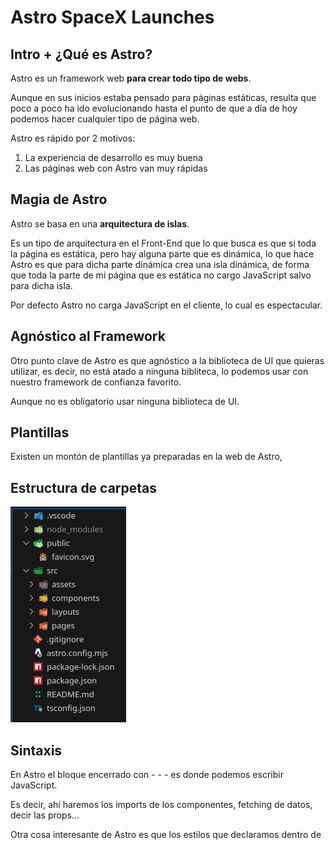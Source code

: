 # Astro SpaceX Launches 

## Intro + ¿Qué es Astro?

Astro es un framework web **para crear todo tipo de webs**.

Aunque en sus inicios estaba pensado para páginas estáticas, resulta que poco a poco ha ido evolucionando hasta el punto de que a día de hoy podemos hacer cualquier tipo de página web.

Astro es rápido por 2 motivos:

1. La experiencia de desarrollo es muy buena
2. Las páginas web con Astro van muy rápidas

## Magia de Astro

Astro se basa en una **arquitectura de islas**.

Es un tipo de  arquitectura en el Front-End que lo que busca es que si toda la página es estática, pero hay alguna parte que es dinámica, lo que hace Astro es que para dicha parte dinámica crea una isla dinámica, de forma que toda la parte de mi página que es estática no cargo JavaScript salvo para dicha isla.

Por defecto Astro no carga JavaScript en el cliente, lo cual es espectacular.

## Agnóstico al Framework

Otro punto clave de Astro es que agnóstico a la biblioteca de UI que quieras utilizar, es decir, no está atado a ninguna bibliteca, lo podemos usar con nuestro framework de confianza favorito.

Aunque no es obligatorio usar ninguna biblioteca de UI.

## Plantillas

Existen un montón de plantillas ya preparadas en la web de Astro, 

## Estructura de carpetas

![image.png](./public/assets/readme/image.png)

## Sintaxis

En Astro el bloque encerrado con - - - es donde podemos escribir JavaScript.

Es decir, ahí haremos los imports de los componentes, fetching de datos, decir las props…

Otra cosa interesante de Astro es que los estilos que declaramos dentro de <style> tienen scope, es decir, están siendo utilizados únicamente sobre el propio componente.

## Props

Astro cuenta con una variable global llamada “Astro” que podemos usar en todos los archivos .astro y que contiene diversa información como los props, las cookies, parámetros, nos da la posibilidad de redirigir, informacion del sitio, etc.

En Astro podemos definir los props así:

```jsx
---
// Usage: <GreetingHeadline greeting="Howdy" name="Partner" />
const { greeting, name } = Astro.props;
---
<h2>{greeting}, {name}!</h2>
```

Los cuales se usan así:

```jsx
---
import GreetingHeadline from './GreetingHeadline.astro';
const name = 'Astro';
---
<h1>Greeting Card</h1>
<GreetingHeadline greeting="Hi" name={name} />
<p>I hope you have a wonderful day!</p>
```

Pero también nos permite definir los props usando TypeScript con un tipo de interfaz llamada Props, que es lo que vamos a hacer nosotros:

```jsx
---
interface Props {
  name: string;
  greeting?: string;
}

const { greeting = "Hello", name } = Astro.props;
---
<h2>{greeting}, {name}!</h2>
```

Por supuesto a los props les podemos poner valores por defecto:

```jsx
---
const { greeting = "Hello", name = "Astronaut" } = Astro.props;
---
<h2>{greeting}, {name}!</h2>
```

En nuestra aplicación vamos a crear un prop para el Layout de forma que podamos pasarle el title. Layout.astro:

```jsx
---
import "../styles/global.css"

interface Props {
	title: string
}

const { title } = Astro.props;

---

<!doctype html>
<html lang="en">
	<head>
		<meta charset="UTF-8" />
		<meta name="viewport" content="width=device-width" />
		<link rel="icon" type="image/svg+xml" href="/favicon.svg" />
		<meta name="generator" content={Astro.generator} />
		<title>{title}</title>
	</head>
	<body>
		<slot />
	</body>
</html>

<style>
	html,
	body {
		margin: 0;
		width: 100%;
		height: 100%;
		background-color: black;
		color: white;
	}
</style>
```

De forma que en el index.astro usamos el layout estableciendo el title por medio del prop:

```jsx
---
import Layout from '../layouts/Layout.astro';
---

<Layout title="SpaceX Launches">
	<main>
	</main>
</Layout>

```

## CSS Directivas

En Astro podemos hacer estilos globales, con <style is:global>.

Con <style is:inline> dejaríamos el estilo en el HTML para no procesarlo.

Pero con <style> lo estaríamos procesando y haciendo que sólo funcione en el propio componente.

## Componentes y npm run dev

Una de las cosas buenas que tiene Astro es que no tiene casi boilerplate, es decir, te ahorra código a la hora de crear componentes, ya que no tienes que poner export function ni nada, por lo que nos evita ese código repetitivo a la hora de crear componentes.

Obviamente Astro ya tiene todo lo que sería fast refresh, hot mode replacement, por lo que guardas y ya ves directamente los cambios.

## Dist: Despligue a producción

Si hacemos npm run build y accedemos al directorio generado dist, veremos que no hay ningún archivo de JavaScript, ya que como hemos comentado anteriormente por defecto no utiliza JavaScript.

![image.png](./public/assets/readme/image%201.png)

## Sistema de Integración

En Astro existe un sistema de integración que simplemente ejecutando un comando nos permite añadir nuestros frameworks de referencia.

En este caso, vamos a instalar TailwindCSS:

## Primer componente

Vamos a crear nuestro primer componente, concretamente el header de nuestra aplicación en un archivo llamado Header.astro en el directorio components:

```jsx
---
console.log('javascript')
---

<header class="py-8 px-4 mx-auto max-w-xl lg:py-16 lg:px-6">
  <div class="mx-auto text-center mb-8 lg:mb-16">
    <h2 class="mb-4 text-5xl tracking-tight font-extrabold text-white">
      SpaceX launches 🚀
    </h2>
    <p class="font-light text-gray-500 sm:text-xl dark:text-gray-400">
      All the information about SpaceX launches
    </p>
  </div>

  <nav class="flex flex-col items-center justify-between w-full text-center md:flex-row">
    <a class="text-white" href="/">Últimos lanzamientos</a>
    <a class="text-white" href="/oldest">Los más viejos</a>
  </nav>
</header>
```

De momento nuestra aplicación luce así:

![image.png](./public/assets/readme/image%202.png)

![image.png](./public/assets/readme/image%203.png)

## Enrutamiento de páginas / Layout

Ahora vamos a tratar de conseguir que en todas las páginas se vea el mismo header que acabamos de crear.

index.astro

```jsx
---
import Layout from '../layouts/Layout.astro';
---

<Layout title="SpaceX Launches">
	La página principal
</Layout>

```

about.astro

```jsx
---
import Layout from "../layouts/Layout.astro"
---

<Layout title="About the project">
  <h1>About the project</h1>
  
  <p>The SpaceX launches project is a demo for the Astro course</p>
</Layout>
```

Layout.astro

```jsx
---
import Header from "../components/Header.astro";
import "../styles/global.css"

interface Props {
	title: string
}

const { title } = Astro.props;

---

<!doctype html>
<html lang="en">
	<head>
		<meta charset="UTF-8" />
		<meta name="viewport" content="width=device-width" />
		<link rel="icon" type="image/svg+xml" href="/favicon.svg" />
		<meta name="generator" content={Astro.generator} />
		<title>{title}</title>
	</head>
	<body class="bg-gray-900 min-h-screen pb-32">
		<Header />
		<main class="max-w-5xl px-4 m-auto">
			<slot />
		</main>
	</body>
</html>

<style is:global>
	html{
		color-scheme: dark light; /* Con esta propiedad indicamos que queremos usar el modo oscuro y que todos los colores se adecuen al modo oscuro */
	}
</style>

```

¡Ojo con esto! Que la propiedad color-scheme no te establece el color del texto.

![image.png](./public/assets/readme/image%204.png)

## Slots (nombrados, text by default)

Vamos a ver cómo funciona el tema de los slots, porque es mucho más potente de lo que parece.

No solo es el tema del children.

Y es que los slots en Astro pueden estar nombrados, es decir, podemos agregar nombre al slot.

Para mostrar su potencial vamos a ver un ejemplo en el que con 2 slots nombrados podemos indicar en qué posición se tiene que poner, es decir, le decimos que asigne dicho elemento svg al hueco que tiene el nombre “before” o “after”.

Creamos un nuevo componente HeaderButton.astro

```jsx
---
interface Props {
  href: string;
}

const { href } = Astro.props;
---

<a href={href}
class="flex-row justify-center text-white cursor-pointer
hover:bg-slate-700 focus:ring-4 focus:outline-none focus:ring-[#1da1f2]/50
font-medium rounded-lg px-5 py-2.5 text-center inline-flex items-center
dark:focus:ring-[#1da1f2]/55 mr-2 mb-2 hover:shadow-lg transition-all
duration-200 ease-in-out hover:scale-110 scale-90 gap-x-2 opacity-70
hover:opacity-100">
  <slot name="before" />
  <slot />
  <slot name="after" />
</a>
```

Y en el Header.astro

```jsx
---
import HeaderButton from "./HeaderButton.astro"

console.log('javascript')
---

<header class="py-8 px-4 mx-auto max-w-xl lg:py-16 lg:px-6">
  <div class="mx-auto text-center mb-8 lg:mb-16">
    <h2 class="mb-4 text-5xl tracking-tight font-extrabold text-white">
      SpaceX launches 🚀
    </h2>
    <p class="font-light text-gray-500 sm:text-xl dark:text-gray-400">
      All the information about SpaceX launches
    </p>
  </div>

  <nav class="flex flex-col items-center justify-between w-full text-center md:flex-row">
    <HeaderButton href="/">
      <svg 
        slot="before"
        width="24"
        height="24"  
        viewBox="0 0 24 24"  
        fill="none"  
        stroke="currentColor"  
        stroke-width="2"  
        stroke-linecap="round"  
        stroke-linejoin="round"  
      >
        <path stroke="none" d="M0 0h24v24H0z" fill="none"/>
        <path d="M4 13a8 8 0 0 1 7 7a6 6 0 0 0 3 -5a9 9 0 0 0 6 -8a3 3 0 0 0 -3 -3a9 9 0 0 0 -8 6a6 6 0 0 0 -5 3" />
        <path d="M7 14a6 6 0 0 0 -3 6a6 6 0 0 0 6 -3" />
        <path d="M15 9m-1 0a1 1 0 1 0 2 0a1 1 0 1 0 -2 0" />
      </svg>
      Últimos lanzamientos
    </HeaderButton>
    <HeaderButton href="/about">
      <!-- Con slot estamos indicando en qué posición queremos que se coloque el icono utilizando slots nombrados -->
      <svg
        slot="before" 
        width="24"  
        height="24" 
        viewBox="0 0 24 24" 
        fill="none"  
        stroke="currentColor"
        stroke-width="2" 
        stroke-linecap="round" 
        stroke-linejoin="round"
      >
          <path stroke="none" d="M0 0h24v24H0z" fill="none"/>
          <path d="M3 12a9 9 0 1 0 18 0a9 9 0 0 0 -18 0" />
          <path d="M12 9h.01" />
          <path d="M11 12h1v4h1" />
      </svg>
      Sobre el proyecto
    </HeaderButton>
    <HeaderButton href="/oldest">
      <svg 
        slot="before"
        width="24"
        height="24"  
        viewBox="0 0 24 24"  
        fill="none"  
        stroke="currentColor"  
        stroke-width="2"  
        stroke-linecap="round"  
        stroke-linejoin="round"  
      >
        <path stroke="none" d="M0 0h24v24H0z" fill="none"/>
        <path d="M20.984 12.535a9 9 0 1 0 -8.431 8.448" />
        <path d="M12 7v5l3 3" /><path d="M19 16v6" />
        <path d="M22 19l-3 3l-3 -3" />
      </svg>
      Los más viejos
    </HeaderButton>
  </nav>
</header>
```

![image.png](./public/assets/readme/image%205.png)

Una cosa que debemos saber de los slots es el tema del contenido por defecto, imáginate que por lo que sea el slot no recibe nada y queremos tener un valor por defecto, para ello lo que podemos hacer es poner un texto por defecto, o html o un componente ahí, o lo que tú quieras, entonces lo que va a hacer esto es que en caso de no le pasemos un slot:

HeaderButton.astro

```jsx
<a class="flex-row justify-center text-white cursor-pointer
hover:bg-slate-700 focus:ring-4 focus:outline-none focus:ring-[#1da1f2]/50
font-medium rounded-lg px-5 py-2.5 text-center inline-flex items-center
dark:focus:ring-[#1da1f2]/55 mr-2 mb-2 hover:shadow-lg transition-all
duration-200 ease-in-out hover:scale-110 scale-90 gap-x-2 opacity-70
hover:opacity-100">
  <slot name="before" />
  <slot>Un texto por defecto</slot>
  <slot name="after" />
</a>
```

Header.astro donde hemos quitado el texto que estába en la zona marcada en rojo al último HeaderButton:

![image.png](./public/assets/readme/image%206.png)

Resultado:

![image.png](./public/assets/readme/image%207.png)

<aside>
💡

Esto del contenido por defecto, se puede hacer tanto para los slots nombrados como para los normales.

</aside>

## Markdown (.md)

Astro es totalmente compatible con Markdown, de cero, sin instalar nada.

En los archivos Markdown se puede usar una cosa llamada front matter que nos permite indicar características, en este caso vamos a indicar el title y el layout que queremos que utilice:

```markdown
---
  title: 'Contenido de la página'
  layout: "../layouts/Layout.astro"
---

# Esto es un ejemplo de artículo

lorem ipsum dolor sit amet, consectetur adipiscing elit. 

## Subtítulo

lorem ipsum dolor sit amet, consectetur adipiscing elit.

## Subtítulo 2

```javascript
function () {
    console.log('Hola mundo');
}
```
```

Astro además tiene una cosa llamada Content Collections que está pensado para casos en los que casi todo tu contenido va a ser con Markdown. 

Y nos permite definir colecciones, qué campos tienen las colecciones, decirle cuál es el esquema (schema), es decir, para poder definir qué campos necesitamos en el front matter, si hay que pasar una imágen, si hay que poner tags, además le podemos definir qué layour por defecto está utilizando. 

Y lo mejor es que podemos tener diferentes colecciones, para los posts del blog, para autores, para archivos, vídeos, podcast. 

## Usar HTML

En Astro podemos usar HTML.

Cremos un archivo ejemplo.html dentro del directorio pages:

```markdown
<h1>
  Un ejemplo de html 
</h1>
```

![image.png](./public/assets/readme/image%208.png)

## Fetching de Datos / Iteración de elementos

Vamos a crear un nuevo componente para los launches y de paso vamos a ver cómo hacemos fetching de datos.

<aside>
💡

Astro no ejecuta nada de JavaScript en la parte del cliente, lo hace en la parte del servidor o en tiempo de compilación.

</aside>

```jsx
---
const res = await fetch('https://api.spacexdata.com/v5/launches/query', {
  method: 'POST',
  headers: {
    'Content-Type': 'application/json',
  },
  body: JSON.stringify({
    query: {},
    options: {
      sort: {
          date_unix: "asc", // Ordenar por fecha de forma ascendente (date_unix es un campo del json devuelto)
      },
      limit: 12,
    },
  }),
});

const data = await res.json();

console.log(data);
---

<div class="grid gap-8 sm:grid-cols-2 lg:grid-cols-3">
  <article>
    
  </article>
</div>
```

## Tipos en TypeScript

Vamos a usar quicktype para tener tipado en el json para cuando accedamos a los datos.

Para ello nos copiamos la salida por terminal del console.log(data), nos vamos a quicktype y le decimos que lo pase a TypeScript con las 3 opciones que he marcado:

![image.png](./public/assets/readme/image%209.png)

Nos copiamos el código haciendo click en “Copy Code” y lo pasamos a un nuevo archivo llamado “api.ts” dentro un directorio nuevo en src llamado “types”:

```tsx
export type APISpaceXResponse = {
    docs:          Doc[];
    totalDocs:     number;
    offset:        number;
    limit:         number;
    totalPages:    number;
    page:          number;
    pagingCounter: number;
    hasPrevPage:   boolean;
    hasNextPage:   boolean;
    prevPage:      null;
    nextPage:      number;
}

export type Doc = {
    fairings:              Fairings | null;
    links:                 Links;
    static_fire_date_utc:  Date | null;
    static_fire_date_unix: number | null;
    net:                   boolean;
    window:                number;
    rocket:                Rocket;
    success:               boolean;
    failures:              Failure[];
    details:               null | string;
    crew:                  any[];
    ships:                 string[];
    capsules:              string[];
    payloads:              string[];
    launchpad:             Launchpad;
    flight_number:         number;
    name:                  string;
    date_utc:              Date;
    date_unix:             number;
    date_local:            Date;
    date_precision:        DatePrecision;
    upcoming:              boolean;
    cores:                 Core[];
    auto_update:           boolean;
    tbd:                   boolean;
    launch_library_id:     null;
    id:                    string;
}

export type Core = {
    core:            string;
    flight:          number;
    gridfins:        boolean;
    legs:            boolean;
    reused:          boolean;
    landing_attempt: boolean;
    landing_success: boolean | null;
    landing_type:    null | string;
    landpad:         null;
}

export enum DatePrecision {
    Hour = "hour",
}

export type Failure = {
    time:     number;
    altitude: number | null;
    reason:   string;
}

export type Fairings = {
    reused:           boolean | null;
    recovery_attempt: boolean | null;
    recovered:        boolean | null;
    ships:            any[];
}

export enum Launchpad {
    The5E9E4501F509094Ba4566F84 = "5e9e4501f509094ba4566f84",
    The5E9E4502F509092B78566F87 = "5e9e4502f509092b78566f87",
    The5E9E4502F5090995De566F86 = "5e9e4502f5090995de566f86",
}

export type Links = {
    patch:      Patch;
    reddit:     Reddit;
    flickr:     Flickr;
    presskit:   null | string;
    webcast:    string;
    youtube_id: string;
    article:    string;
    wikipedia:  string;
}

export type Flickr = {
    small:    any[];
    original: any[];
}

export type Patch = {
    small: string;
    large: string;
}

export type Reddit = {
    campaign: null;
    launch:   null | string;
    media:    null;
    recovery: null;
}

export enum Rocket {
    The5E9D0D95Eda69955F709D1Eb = "5e9d0d95eda69955f709d1eb",
    The5E9D0D95Eda69973A809D1Ec = "5e9d0d95eda69973a809d1ec",
}

```

Esto es una buena idea porque ahora tenemos autocompletado y es más fácil manejar la información recibida.

Ahora vamos a crear un componente para mostrar las “cartas de los lanzamientos”.

CardLaunch.astro

```jsx
---
interface Props {
  id: string
  name: string
  img: string
  success: boolean
  flightNumber: number
  details: string
}

const { success, flightNumber, img, id, details } = Astro.props
const successText = success ? "Éxito" : "Fracaso"
---

<a href={`/launch/${id}`}
  class="rounded-lg border shadow-md bg-gray-800 border-gray-700
  hover:scale-105 hover:bg-gray-700 hover:border-gray-500 transition flex flex-col"
>
  <picture class="flex justify-center p-4">
    <img src={img} alt={`Patch for launch ${id}`} class="rounded-lg mb-5" />
  </picture>

  <header class="p-4 flex-grow">
    <span class={`text-xs font-semibold mr-2 px-2.5 py-0.5 rounded ${success ? "bg-green-200 text-green-900" : "bg-red-200 text-red-900"}`}>
      {successText}
    </span>

    <h2 class="my-2 text-2xl font-bold tracking-tight text-white">
      Flight #{flightNumber}
    </h2>

    <p class="mb-4 font-light text-gray-400">
      {details?.length > 100 ? details.slice(0, 100) + "..." : details}
    </p>
  </header>
</a>
```

Recorremos el array de lanzamientos y mostramos la imagen y el título de cada uno en Launches.astro:

```jsx
---
import { type APISpaceXResponse } from "../types/api";

const res = await fetch('https://api.spacexdata.com/v5/launches/query', {
  method: 'POST',
  headers: {
    'Content-Type': 'application/json',
  },
  body: JSON.stringify({
    query: {},
    options: {
      sort: {
          date_unix: "asc", // Ordenar por fecha de forma ascendente (date_unix es un campo del json devuelto)
      },
      limit: 12,
    },
  }),
});

const { docs: launches } = (await res.json()) as APISpaceXResponse;
---

<div class="grid gap-8 sm:grid-cols-2 lg:grid-cols-3">
  {
    launches.map((launch) => (
      <article>
        <img src={launch.links.patch.small} alt="" />
        <h2>Launch #{launch.id}</h2>
      </article>
    ))
  }
</div>
```

Estado actual de la aplicación:

![image.png](./public/assets/readme/image%2010.png)

## Estilando Card para mostrar información

CardLaunch.astro

```jsx
---
interface Props {
  id: string
  details: string | null
  img: string
  success: boolean
  flightNumber: number
}

const { success, flightNumber, img, id, details } = Astro.props
const successText = success ? "Éxito" : "Fracaso"
---

<a href={`/launch/${id}`}
  class="rounded-lg border shadow-md bg-gray-800 border-gray-700
  hover:scale-105 hover:bg-gray-700 hover:border-gray-500 transition flex flex-col"
>
  <picture class="flex justify-center p-4">
    <img src={img} alt={`Patch for launch ${id}`} class="rounded-lg mb-5" />
  </picture>

  <header class="p-4 flex-grow">
    <span class={`text-xs font-semibold mr-2 px-2.5 py-0.5 rounded`}>
      Por hacer
    </span>

    <h2 class="my-2 text-2xl font-bold tracking-tight text-white">
      Flight #{flightNumber}
    </h2>

    <p class="mb-4 font-light text-gray-400">
      {details != null && details?.length > 100 ? details.slice(0, 100) + "..." : details}
    </p>
  </header>
</a>
```

Launches.astro

```jsx
---
import { type APISpaceXResponse } from "../types/api";
import CardLaunch from "../components/CardLaunch.astro";

const res = await fetch('https://api.spacexdata.com/v5/launches/query', {
  method: 'POST',
  headers: {
    'Content-Type': 'application/json',
  },
  body: JSON.stringify({
    query: {},
    options: {
      sort: {
          date_unix: "asc", // Ordenar por fecha de forma ascendente (date_unix es un campo del json devuelto)
      },
      limit: 12,
    },
  }),
});

const { docs: launches } = (await res.json()) as APISpaceXResponse;
---

<div class="grid gap-8 sm:grid-cols-2 lg:grid-cols-3">
  {
    launches.map(
      ({id, links, details, flight_number: flightNumber, success}) => (
        <CardLaunch
          id={id}
          img={links.patch.small}
          details={details}
          flightNumber={flightNumber}
          success={success}
        />
      ) 
    )
  }
</div>
```

Estado actual de la aplicación:

![image.png](./public/assets/readme/image%2011.png)

## Renderizado condicional

En Astro existe una utilidad llamada class:list a la cual le podemos pasar un array en el que indicamos por ejemplo, qué clases de Tailwind se aplicarán siempre y cuales de forma condicional.

Esto nos ahorra tener que usar un template string y además queda de una forma más declarativa.

CardLaunch.astro

```jsx
---
interface Props {
  id: string
  details: string | null
  img: string
  success: boolean
  flightNumber: number
}

const { success, flightNumber, img, id, details } = Astro.props
const launchStatus = success ? "Success" : "Failure"
---

<a href={`/launch/${id}`}
  class="rounded-lg border shadow-md bg-gray-800 border-gray-700
  hover:scale-105 hover:bg-gray-700 hover:border-gray-500 transition flex flex-col"
>
  <picture class="flex justify-center p-4">
    <img src={img} alt={`Patch for launch ${id}`} class="rounded-lg mb-5" />
  </picture>

  <header class="p-4 flex-grow">
    <span
      class:list={[
        "text-xs font-semibold mr-2 px-2.5 py-0.5 rounded",
        {
          "bg-green-400 text-green-900": success,
          "bg-red-400 text-red-900": !success
        }
      ]}
      >{launchStatus}
    </span>

    <h2 class="my-2 text-2xl font-bold tracking-tight text-white">
      Flight #{flightNumber}
    </h2>

    <p class="mb-4 font-light text-gray-400">
      {details != null && details?.length > 100 ? details.slice(0, 100) + "..." : details}
    </p>
  </header>
</a>
```

Estado actual de la aplicación:

![image.png](./public/assets/readme/image%2012.png)

## 404.Astro

Obviamente si hacemos click en uno de los launches las páginas todavía no funcionan:

![image.png](./public/assets/readme/image%2013.png)

Así que vamos a configurar una página para el error 404:

```jsx
---
import Layout from '../layouts/Layout.astro';
---

<Layout title="404 Not Found">
  <div class="flex flex-col justify-center items-center">
    <h1 class="text-white text-3xl text-center">Esta página no existe...</h1>
    <img src="https://midu.dev/images/this-is-fine-404.gif" alt="404 Image" />
  </div>
</Layout>
```

Resultado:

![image.png](./public/assets/readme/image%2014.png)

## Dudas

**¿En qué momento sabes que debes agregar un framework como Vue o React?**

Cuando necesitas interactividad.

**¿Cómo se hace para que el fetching de datos se actualice, ya que desplegado obtendrá los datos una vez, en el momento de la compilación?**

De momento con todo lo que hemos implementado, si hiciéramos un npm run build, en el directorio dist habrá 0 JavaScript, es simplemente estático, entonces claro, eso significa que cada vez que queramos que los datos se actualicen, tendremos que hacer otro despliegue a producción para poder los nuevos cambios, es decir, otro npm run build, porque en el html generado no hay nada de JavaScript para traerse los datos actualizados.

Lo que habría que hacer es simplemente ir haciendo despliegue cada 5, 10, dependiendo de lo que queramos hacer.

Aunque también es cierto que podemos tener un modo de Server Sider Rendering (SSR) y podemos cachear y todo esto.

También muchas veces podemos hacer cosas estáticas, y con una github action o lo que sea podemos hacer que se vaya refrescando y regenerando el deploy, cada 5, 10, 30 minutos, dependiendo del caso, pero no tiene esa granularidad de decir a nivel de página que haga un revalidate y tal, para eso necesitaríamos ya el modo de servidor.

Nota: Se puede desplegar Astro en cualquier hosting en el modo servidor o en el modo estático, de hecho en el modo estático esto sería directamente arrastrar los ficheros y lo tendríamos.

## Páginas dinámicas (getStaticPaths)

Vamos a pasar el fetching de datos a una nueva carpeta llamada “services”, en un nuevo archivo llamado “spacex.ts”, de forma que podamos reutilizar dicha implementación donde queramos, y además vamos a añadir la lógica para recuperar un launch por id.

spacex.ts

```tsx
import { type Doc, type APISpaceXResponse } from "../types/api";

export const getLaunchById = async ({id}: {id: string}) => {
  const res = await fetch(`https://api.spacexdata.com/v5/launches/${id}`) 
  
  const launch = (await res.json()) as Doc;
  return launch
} 

export const getLatestLaunches = async () => {
  const res = await fetch('https://api.spacexdata.com/v5/launches/query', {
    method: 'POST',
    headers: {
      'Content-Type': 'application/json',
    },
    body: JSON.stringify({
      query: {},
      options: {
        sort: {
            date_unix: "asc", // Ordenar por fecha de forma ascendente (date_unix es un campo del json devuelto)
        },
        limit: 12,
      },
    }),
  });
  
  const { docs: launches } = (await res.json()) as APISpaceXResponse;
  return launches
} 
```

Launches.astro

```jsx
---
import CardLaunch from "../components/CardLaunch.astro";
import { getLatestLaunches } from "../services/spacex";

const launches = await getLatestLaunches();
---

<div class="grid gap-8 sm:grid-cols-2 lg:grid-cols-3">
  {
    launches.map(
      ({id, links, details, flight_number: flightNumber, success}) => (
        <CardLaunch
          id={id}
          img={links.patch.small}
          details={details}
          flightNumber={flightNumber}
          success={success}
        />
      ) 
    )
  }
</div>
```

Vamos a crear una página con una ruta dinámica.

[id].astro

```jsx
---
import Layout from "../../layouts/Layout.astro"
import { getLatestLaunches, getLaunchById } from "../../services/spacex"

const { id } = Astro.params

/*
if (!id) { // solo para el servidor
  Astro.redirect("/")
}
*/

let launch = null
if (id) {
  launch = await getLaunchById({ id })
}

export async function getStaticPaths() {
  // llamar a una API externa para saber todas las ids que debes generar

  const launches = await getLatestLaunches()

  return launches.map(launch => ({
    params: { id: launch.id }
  }))
}

---

<Layout title={`Lanzamiento ${id}`}>
  <article>
    {launch?.id}
  </article>
</Layout>
```

Lo que marco en azul es correcto para cuando antes de que el usuario entre a la página conoces todas las páginas, servicios, productos que quieres servir y son limitados. Que pueden ser decenas, centenas, pero que no son ilimitados, es un número finito y conocido antes de que el usuario pueda navegar.

Por ejemplo, una tienda online que tenga 50 productos, pues tiene todo el sentido del mundo que hagamos lo marcado en azul, porque vas a generar 50 páginas, es decir, cuando hagamos npm run build, se van a generar 50 páginas estáticas y claro el contenido va a cargar superrápido, pero claro lo malo es que si fuesen 5 millones de productos no tendría sentido.

En resumen, esto sería correcto para un número finito y conocido antes de que el usuario entre.

No tiene sentido por ejemplo para una página que sea dinámica, es decir, que esté constantemente cambiando, como por ejemplo twitter. Porque en ese caso, los tweets son muy dinámicos, no paran de crearse, estaría constantemente creando páginas estáticas y no terminaría nunca. No tiene sentido.

Entonces, ¿Qué podemos hacer en el caso en que no queramos hacer esto?

Puesto que esta sería la forma estática. Pero Astro también puede funcionar en el servidor.

## Páginas dinámicas (forma SSR)

<aside>
💡

**Removed: `hybrid` rendering mode**

In Astro v4.x, Astro provided three rendering `output` rendering modes: `'static'`, `'hybrid'`, and `'server'`

Astro v5.0 merges the `output: 'hybrid'` and `output: 'static'` configurations into one single configuration (now called `'static'`) that works the same way as the previous hybrid option.

It is no longer necessary to specify `output: 'hybrid'` in your Astro config to use server-rendered pages. The new `output: 'static'` has this capability included.

Astro will now automatically allow you to opt out of prerendering in your static site with no change to your output configuration required. Any page route or endpoint can include `export const prerender = false` to be server-rendered on demand, while the rest of your site is statically generated.

</aside>

Como hemos dicho no es obligatorio funcionar siempre de forma estática con Astro.

Por ello vamos a ver cómo activar en Astro el modo servidor o SSR.

**¿Cuáles podríamos tener?**

Podríamos tener el modo server para que sea 100% server side, pero si por lo que sea hay una parte que sí que te interesa que sea estática y otra parte que te interesa que sea dinámica, existe un modo llamado “hybrid”, **que tras la actualización a Astro 5 es el modo por defecto y lo mismo que el modo static**.

Por defecto se prerenderiza como hemos visto hasta ahora de forma estática, pero puedes optar por salir de esto para cada una de las páginas.

Es decir, si queremos que una página funcione en modo servidor, sólo tendríamos que indicarle en la parte - - -, la siguiente línea de código:

```jsx
export const prerender = false // server side rendering
```

Pero ahora vamos a probar el modo server:

```jsx
// @ts-check
import { defineConfig } from 'astro/config';

import tailwindcss from '@tailwindcss/vite';

// https://astro.build/config
export default defineConfig({
  vite: {
    plugins: [tailwindcss()]
  },
  output: 'server'
});
```

Y ahora como se puede ver ya no nos hace falta la función getStaticPaths en [id].astro

```jsx
---
import Layout from "../../layouts/Layout.astro"
// import { getLatestLaunches, getLaunchById } from "../../services/spacex"
import { getLaunchById } from "../../services/spacex"

const { id } = Astro.params

/*
if (!id) { // solo para el servidor
  Astro.redirect("/")
}
*/

let launch = null
if (id) {
  launch = await getLaunchById({ id })
}

/*
export async function getStaticPaths() {
  // llamar a una API externa para saber todas las ids que debes generar

  const launches = await getLatestLaunches()

  return launches.map(launch => ({
    params: { id: launch.id }
  }))
}
*/
---

<Layout title={`Lanzamiento ${id}`}>
  <article class="flex flex-col gap-y-4">
    <img class="w-52 h-auto" src={launch?.links?.patch.small} alt={launch?.name} />
    <h2 class="text-4xl text-white font-bold">
      Launch #{launch?.flight_number}
    </h2>
    <p class="text-lg">{launch?.details}</p>
  </article>
</Layout>
```

Si entramos a una de las páginas de lanzamiento:

![image.png](./public/assets/readme/image%2015.png)

Pero claro, esto esta funcionando ahora en el servidor, y estamos perdiendo bastantes cosas positivas de Astro, pero funcionar funciona, y esto implica que podemos utilizar Astro para crear aplicaciones tan complicadas como queramos.

## Hybrid

Ahora si queremos lo mejor de los 2 mundos, tendremos que utilizar el `hybrid` mode, **que tras la actualización a Astro 5 es el modo por defecto y lo mismo que el modo static**.

Pero como en la versión 5 el modo hybrid es el modo por defecto, borramos el output: ‘server’ del archivo de configuración de Astro.

```tsx
// @ts-check
import { defineConfig } from 'astro/config';

import tailwindcss from '@tailwindcss/vite';

// https://astro.build/config
export default defineConfig({
  vite: {
    plugins: [tailwindcss()]
  }
});
```

[id].astro

```jsx
---
import Layout from "../../layouts/Layout.astro"
import { getLatestLaunches, getLaunchById } from "../../services/spacex"

const { id } = Astro.params

/*
if (!id) { // solo para el servidor
  Astro.redirect("/")
}
*/

let launch = null
if (id) {
  launch = await getLaunchById({ id })
}

export async function getStaticPaths() {
  // llamar a una API externa para saber todas las ids que debes generar

  const launches = await getLatestLaunches()

  return launches.map(launch => ({
    params: { id: launch.id }
  }))
}
---

<Layout title={`Lanzamiento ${id}`}>
  <article class="flex flex-col gap-y-4">
    <img class="w-52 h-auto" src={launch?.links?.patch.small} alt={launch?.name} />
    <h2 class="text-4xl text-white font-bold">
      Launch #{launch?.flight_number}
    </h2>
    <p class="text-lg">{launch?.details}</p>
  </article>
</Layout>
```

## View Transitions (introducción)

Una de las cosas más interesantes que ha añadido Astro es el hecho de las View Transitions.

Y es que esto nos permite hacer de una forma muy sencilla transiciones fluidas entre las páginas de la web. 

Lo bueno además es que no parpadea, es decir, actualiza el contenido de forma fluida, de forma que da la sensación de que fuese una SPA (Single Page Application).

## Componentes Interactivos (las islas)

En mi caso voy a integrar vue.

Vamos a ver cómo podemos cargarle un componente de Vue para empezar a darle un poco de interactividad a nuestras páginas.

Imaginemos que por lo que sea en nuestro Header queremos tener una parte que sea dinámica.

Creamos un componente vue con un contador:

Counter.vue

```jsx
<script lang="ts" setup>
import { ref } from 'vue';

const count = ref(0);

function increment() {
  count.value++;
}

function decrement() {
  count.value--;
}

</script>

<template>
  <div>
    <p>{{ count }}</p>
    <button class="border px-4 py-2 text-xl" @click="increment">+</button>
    <button class="border px-4 py-2 text-xl" @click="decrement">-</button>
  </div>
</template>
```

Importamos y añadimos el componente de Vue a nuestro Header en Header.astro:

```jsx
---
import HeaderButton from "./HeaderButton.astro"
import Counter from "./Counter.vue"

console.log('javascript')
---

<header class="py-8 px-4 mx-auto max-w-xl lg:py-16 lg:px-6">
  <div class="mx-auto text-center mb-8 lg:mb-16">
    <h2 class="mb-4 text-5xl tracking-tight font-extrabold text-white">
      SpaceX launches 🚀
    </h2>
    <p class="font-light text-gray-500 sm:text-xl dark:text-gray-400">
      All the information about SpaceX launches
    </p>
  </div>

  <Counter />

  <nav class="flex flex-col items-center justify-between w-full text-center md:flex-row">
    <HeaderButton href="/">
      <svg 
      el resto del código...........
```

Resultado:

![image.png](./public/assets/readme/image%2016.png)

Pero al hacer click en los botones no hace nada, porque el `<Counter />` por defecto es estático, es decir, por defecto en Astro los componentes son estáticos. Se está renderizando simplemente de forma estática, pero no es interactivo.

Para hacerlo interactivo tenemos que indicarle una directiva con el `client`.

Y ahí le decimos cómo tiene que cargar esto, que normalmente va a ser cuando sea visible.

![image.png](./public/assets/readme/image%2017.png)

Osea que en nuestro caso vamos a optar por `client:visible`.

```jsx
  <Counter client:visible/>
```

Y si ahora le damos sí que funciona:

![image.png](./public/assets/readme/image%2018.png)

Y esto está bien, pero no es lo más increíble.

## Persistencia de información

Y es que existe una forma de persistir la información del contador entre una página y otra, es decir, que entre 2 páginas podamos decirle que cierta información persista.

**Header.astro**

```jsx
---
import HeaderButton from "./HeaderButton.astro"
import Counter from "./Counter.vue"

console.log('javascript')
---

<header transition:persist class="py-8 px-4 mx-auto max-w-xl lg:py-16 lg:px-6">
  <div class="mx-auto text-center mb-8 lg:mb-16">
    <h2 class="mb-4 text-5xl tracking-tight font-extrabold text-white">
      SpaceX launches 🚀
    </h2>
    <p class="font-light text-gray-500 sm:text-xl dark:text-gray-400">
      All the information about SpaceX launches
    </p>
  </div>

  <Counter client:visible/>

```

Con el `transition:persist` lo que le estamos diciendo es que todo lo que envuelve a este header, (lo podemos poner a nivel de componente):

```jsx
  <Counter transition:persist client:visible/>
```

Lo que le podemos decir es que para este componente que tiene este estado, cuando tú hagas la navegación a otro sitio, quiero que persistas el estado y que lo dejes tal y como estaba.

 

Lo que podemos conseguir con esto es crear experiencias de usuario como por ejemplo un vídeo, un reproductor de música, un formulario que tenga medias, lo que sea, que tú persistes el estado mientras va navegando entre diferentes páginas. Y esto lo hemos hecho con sólo una directiva.

Esto lo podemos hacer a nivel de componente o a nivel de cualquier cosa que tenemos.

A nivel interno Astro lo que hace es detectar cuáles son las partes que tiene que persistir el estado del HTML.

<aside>
💡

Si se recarga la página se pierde el estado. Es para persistir entre animaciones y navegaciones, no para persistir. Si hacemos un refresco eso no se guarda en localStorage.

</aside>